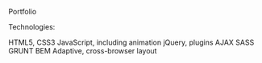 Portfolio

Technologies:

HTML5, CSS3
JavaScript, including animation
jQuery, plugins
AJAX
SASS
GRUNT
BEM
Adaptive, cross-browser layout